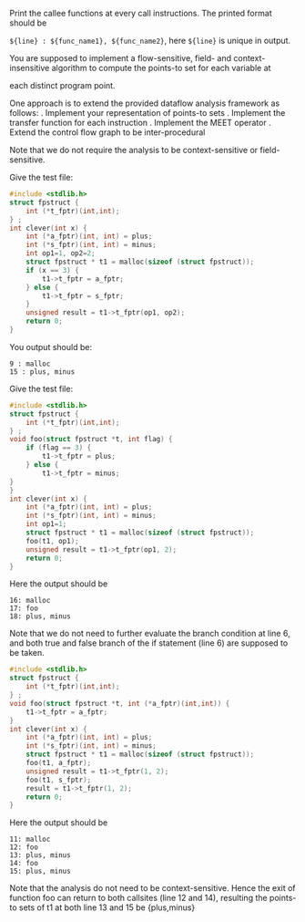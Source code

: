Print the callee functions at every call instructions. The printed format should be 
 
`${line} : ${func_name1}, ${func_name2}`, here `${line}` is unique in output.

You are supposed to implement a flow-sensitive, field- and context-insensitive algorithm to compute the points-to set for each variable at 

each distinct program point.

One approach is to extend the provided dataflow analysis framework as follows: 
. Implement your representation of points-to sets
. Implement the transfer function for each instruction
. Implement the MEET operator
. Extend the control flow graph to be inter-procedural

 

Note that we do not require the analysis to be context-sensitive or field-sensitive.

Give the test file:

```c {.line-numbers}
#include <stdlib.h>
struct fpstruct {
    int (*t_fptr)(int,int);
} ;
int clever(int x) {
    int (*a_fptr)(int, int) = plus;
    int (*s_fptr)(int, int) = minus;
    int op1=1, op2=2;
    struct fpstruct * t1 = malloc(sizeof (struct fpstruct));
    if (x == 3) {
        t1->t_fptr = a_fptr;    
    } else {
        t1->t_fptr = s_fptr;
    } 
    unsigned result = t1->t_fptr(op1, op2);
    return 0;
}
```
 

You output should be:
```
9 : malloc
15 : plus, minus
```

Give the test file:
```c {.line-numbers}
#include <stdlib.h>
struct fpstruct {
    int (*t_fptr)(int,int);
} ;
void foo(struct fpstruct *t, int flag) {
    if (flag == 3) {
        t1->t_fptr = plus;    
    } else {
        t1->t_fptr = minus;
}      
}
int clever(int x) {
    int (*a_fptr)(int, int) = plus;
    int (*s_fptr)(int, int) = minus;
    int op1=1;
    struct fpstruct * t1 = malloc(sizeof (struct fpstruct));
    foo(t1, op1);
    unsigned result = t1->t_fptr(op1, 2);
    return 0;
}
```
 

Here the output should be
```
16: malloc
17: foo
18: plus, minus
```

Note that we do not need to further evaluate the branch condition at line 6, and both true and false branch of the if statement (line 6) are supposed to be taken.
```c {.line-numbers}
#include <stdlib.h>
struct fpstruct {
    int (*t_fptr)(int,int);
} ;
void foo(struct fpstruct *t, int (*a_fptr)(int,int)) {
    t1->t_fptr = a_fptr;    
}
int clever(int x) {
    int (*a_fptr)(int, int) = plus;
    int (*s_fptr)(int, int) = minus;
    struct fpstruct * t1 = malloc(sizeof (struct fpstruct));
    foo(t1, a_fptr);
    unsigned result = t1->t_fptr(1, 2);
    foo(t1, s_fptr);
    result = t1->t_fptr(1, 2);
    return 0;
}
```
 

Here the output should be
```
11: malloc
12: foo
13: plus, minus
14: foo
15: plus, minus
```

Note that the analysis do not need to be context-sensitive. Hence the exit of function foo can return to both callsites (line 12 and 14), resulting the points-to sets of t1 at both line 13 and 15  be {plus,minus}